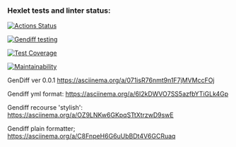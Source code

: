 ### Hexlet tests and linter status:
[![Actions Status](https://github.com/NickyEnglish2/frontend-project-46/actions/workflows/hexlet-check.yml/badge.svg)](https://github.com/NickyEnglish2/frontend-project-46/actions)

[![Gendiff testing](https://github.com/NickyEnglish2/frontend-project-46/actions/workflows/gendiff.yml/badge.svg)](https://github.com/NickyEnglish2/frontend-project-46/actions/workflows/gendiff.yml)

[![Test Coverage](https://api.codeclimate.com/v1/badges/8d69c1f0af98b555f873/test_coverage)](https://codeclimate.com/github/NickyEnglish2/frontend-project-46/test_coverage)

[![Maintainability](https://api.codeclimate.com/v1/badges/8d69c1f0af98b555f873/maintainability)](https://codeclimate.com/github/NickyEnglish2/frontend-project-46/maintainability)

GenDiff ver 0.0.1
https://asciinema.org/a/071isR76nmt9n1F7jMVMccFOj

Gendiff yml format:
https://asciinema.org/a/6I2kDWVO7SS5azfbYTiGLk4Gp

Gendiff recourse 'stylish':
https://asciinema.org/a/OZ9LNKw6GKpqSTtXtrzwD9swE

Gendiff plain formatter;
https://asciinema.org/a/C8FnpeH6G6uUbBDt4V6GCRuaq
